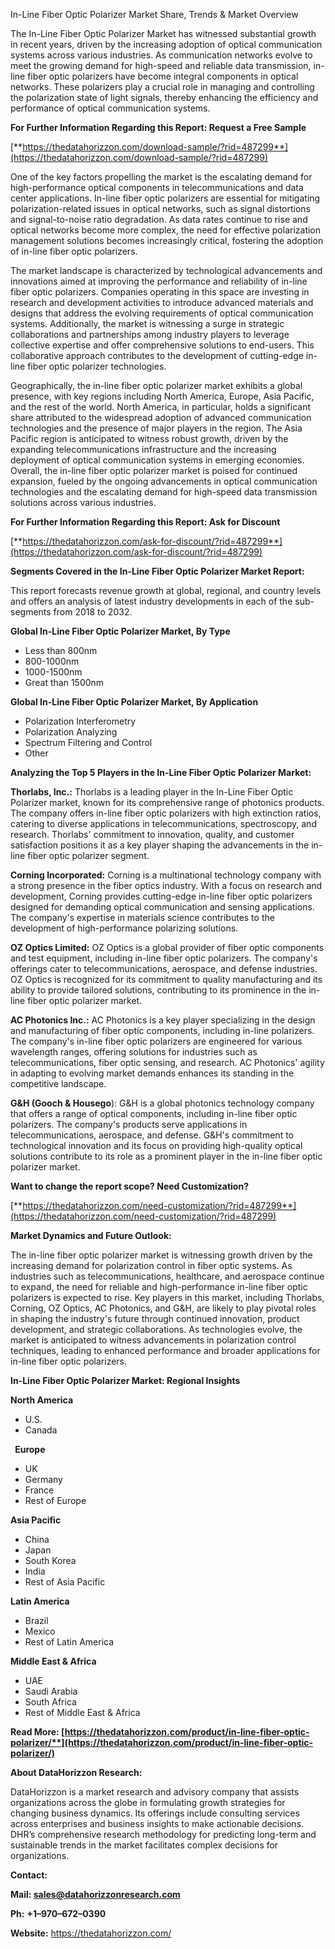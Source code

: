﻿In-Line Fiber Optic Polarizer Market Share, Trends & Market Overview

The In-Line Fiber Optic Polarizer Market has witnessed substantial growth in recent years, driven by the increasing adoption of optical communication systems across various industries. As communication networks evolve to meet the growing demand for high-speed and reliable data transmission, in-line fiber optic polarizers have become integral components in optical networks. These polarizers play a crucial role in managing and controlling the polarization state of light signals, thereby enhancing the efficiency and performance of optical communication systems.

**For Further Information Regarding this Report: Request a Free Sample**

[**https://thedatahorizzon.com/download-sample/?rid=487299**](https://thedatahorizzon.com/download-sample/?rid=487299)

One of the key factors propelling the market is the escalating demand for high-performance optical components in telecommunications and data center applications. In-line fiber optic polarizers are essential for mitigating polarization-related issues in optical networks, such as signal distortions and signal-to-noise ratio degradation. As data rates continue to rise and optical networks become more complex, the need for effective polarization management solutions becomes increasingly critical, fostering the adoption of in-line fiber optic polarizers.

The market landscape is characterized by technological advancements and innovations aimed at improving the performance and reliability of in-line fiber optic polarizers. Companies operating in this space are investing in research and development activities to introduce advanced materials and designs that address the evolving requirements of optical communication systems. Additionally, the market is witnessing a surge in strategic collaborations and partnerships among industry players to leverage collective expertise and offer comprehensive solutions to end-users. This collaborative approach contributes to the development of cutting-edge in-line fiber optic polarizer technologies.

Geographically, the in-line fiber optic polarizer market exhibits a global presence, with key regions including North America, Europe, Asia Pacific, and the rest of the world. North America, in particular, holds a significant share attributed to the widespread adoption of advanced communication technologies and the presence of major players in the region. The Asia Pacific region is anticipated to witness robust growth, driven by the expanding telecommunications infrastructure and the increasing deployment of optical communication systems in emerging economies. Overall, the in-line fiber optic polarizer market is poised for continued expansion, fueled by the ongoing advancements in optical communication technologies and the escalating demand for high-speed data transmission solutions across various industries.

**For Further Information Regarding this Report: Ask for Discount**

[**https://thedatahorizzon.com/ask-for-discount/?rid=487299**](https://thedatahorizzon.com/ask-for-discount/?rid=487299)

**Segments Covered in the In-Line Fiber Optic Polarizer Market Report:**

This report forecasts revenue growth at global, regional, and country levels and offers an analysis of latest industry developments in each of the sub-segments from 2018 to 2032.

**Global In-Line Fiber Optic Polarizer Market, By Type**

- Less than 800nm
- 800-1000nm
- 1000-1500nm
- Great than 1500nm

**Global In-Line Fiber Optic Polarizer Market, By Application**

- Polarization Interferometry
- Polarization Analyzing
- Spectrum Filtering and Control
- Other

**Analyzing the Top 5 Players in the In-Line Fiber Optic Polarizer Market:**

**Thorlabs, Inc.:** Thorlabs is a leading player in the In-Line Fiber Optic Polarizer market, known for its comprehensive range of photonics products. The company offers in-line fiber optic polarizers with high extinction ratios, catering to diverse applications in telecommunications, spectroscopy, and research. Thorlabs' commitment to innovation, quality, and customer satisfaction positions it as a key player shaping the advancements in the in-line fiber optic polarizer segment.

**Corning Incorporated:** Corning is a multinational technology company with a strong presence in the fiber optics industry. With a focus on research and development, Corning provides cutting-edge in-line fiber optic polarizers designed for demanding optical communication and sensing applications. The company's expertise in materials science contributes to the development of high-performance polarizing solutions.

**OZ Optics Limited:** OZ Optics is a global provider of fiber optic components and test equipment, including in-line fiber optic polarizers. The company's offerings cater to telecommunications, aerospace, and defense industries. OZ Optics is recognized for its commitment to quality manufacturing and its ability to provide tailored solutions, contributing to its prominence in the in-line fiber optic polarizer market.

**AC Photonics Inc.:** AC Photonics is a key player specializing in the design and manufacturing of fiber optic components, including in-line polarizers. The company's in-line fiber optic polarizers are engineered for various wavelength ranges, offering solutions for industries such as telecommunications, fiber optic sensing, and research. AC Photonics' agility in adapting to evolving market demands enhances its standing in the competitive landscape.

**G&H (Gooch & Housego**): G&H is a global photonics technology company that offers a range of optical components, including in-line fiber optic polarizers. The company's products serve applications in telecommunications, aerospace, and defense. G&H's commitment to technological innovation and its focus on providing high-quality optical solutions contribute to its role as a prominent player in the in-line fiber optic polarizer market.

**Want to change the report scope? Need Customization?**

[**https://thedatahorizzon.com/need-customization/?rid=487299**](https://thedatahorizzon.com/need-customization/?rid=487299)

**Market Dynamics and Future Outlook:**

The in-line fiber optic polarizer market is witnessing growth driven by the increasing demand for polarization control in fiber optic systems. As industries such as telecommunications, healthcare, and aerospace continue to expand, the need for reliable and high-performance in-line fiber optic polarizers is expected to rise. Key players in this market, including Thorlabs, Corning, OZ Optics, AC Photonics, and G&H, are likely to play pivotal roles in shaping the industry's future through continued innovation, product development, and strategic collaborations. As technologies evolve, the market is anticipated to witness advancements in polarization control techniques, leading to enhanced performance and broader applications for in-line fiber optic polarizers.

**In-Line Fiber Optic Polarizer Market: Regional Insights**

**North America**

- U.S.
- Canada

` `**Europe**

- UK
- Germany
- France
- Rest of Europe

**Asia Pacific**

- China
- Japan
- South Korea
- India
- Rest of Asia Pacific

**Latin America**

- Brazil
- Mexico
- Rest of Latin America

**Middle East & Africa**

- UAE
- Saudi Arabia
- South Africa
- Rest of Middle East & Africa

**Read More: [https://thedatahorizzon.com/product/in-line-fiber-optic-polarizer/**](https://thedatahorizzon.com/product/in-line-fiber-optic-polarizer/)**

**About DataHorizzon Research:**

DataHorizzon is a market research and advisory company that assists organizations across the globe in formulating growth strategies for changing business dynamics. Its offerings include consulting services across enterprises and business insights to make actionable decisions. DHR’s comprehensive research methodology for predicting long-term and sustainable trends in the market facilitates complex decisions for organizations.

**Contact:**

**Mail: <sales@datahorizzonresearch.com>**

**Ph:** **+1–970–672–0390**

**Website:** <https://thedatahorizzon.com/>

